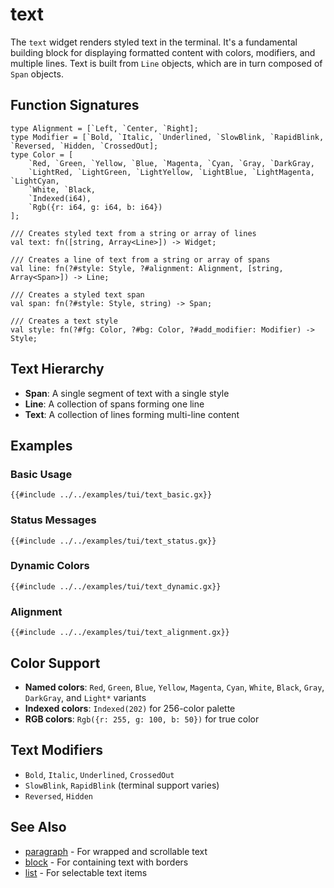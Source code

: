 # text

The `text` widget renders styled text in the terminal. It's a fundamental building block for displaying formatted content with colors, modifiers, and multiple lines. Text is built from `Line` objects, which are in turn composed of `Span` objects.

## Function Signatures

```
type Alignment = [`Left, `Center, `Right];
type Modifier = [`Bold, `Italic, `Underlined, `SlowBlink, `RapidBlink, `Reversed, `Hidden, `CrossedOut];
type Color = [
    `Red, `Green, `Yellow, `Blue, `Magenta, `Cyan, `Gray, `DarkGray,
    `LightRed, `LightGreen, `LightYellow, `LightBlue, `LightMagenta, `LightCyan,
    `White, `Black,
    `Indexed(i64),
    `Rgb({r: i64, g: i64, b: i64})
];

/// Creates styled text from a string or array of lines
val text: fn([string, Array<Line>]) -> Widget;

/// Creates a line of text from a string or array of spans
val line: fn(?#style: Style, ?#alignment: Alignment, [string, Array<Span>]) -> Line;

/// Creates a styled text span
val span: fn(?#style: Style, string) -> Span;

/// Creates a text style
val style: fn(?#fg: Color, ?#bg: Color, ?#add_modifier: Modifier) -> Style;
```

## Text Hierarchy

- **Span**: A single segment of text with a single style
- **Line**: A collection of spans forming one line
- **Text**: A collection of lines forming multi-line content

## Examples

### Basic Usage

```graphix
{{#include ../../examples/tui/text_basic.gx}}
```

### Status Messages

```graphix
{{#include ../../examples/tui/text_status.gx}}
```

### Dynamic Colors

```graphix
{{#include ../../examples/tui/text_dynamic.gx}}
```

### Alignment

```graphix
{{#include ../../examples/tui/text_alignment.gx}}
```

## Color Support

- **Named colors**: `Red`, `Green`, `Blue`, `Yellow`, `Magenta`, `Cyan`, `White`, `Black`, `Gray`, `DarkGray`, and `Light*` variants
- **Indexed colors**: `Indexed(202)` for 256-color palette
- **RGB colors**: `Rgb({r: 255, g: 100, b: 50})` for true color

## Text Modifiers

- `Bold`, `Italic`, `Underlined`, `CrossedOut`
- `SlowBlink`, `RapidBlink` (terminal support varies)
- `Reversed`, `Hidden`

## See Also

- [paragraph](paragraph.md) - For wrapped and scrollable text
- [block](block.md) - For containing text with borders
- [list](list.md) - For selectable text items
